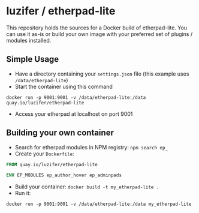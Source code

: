 # luzifer / etherpad-lite

This repository holds the sources for a Docker build of etherpad-lite. You can use it as-is or build your own image with your preferred set of plugins / modules installed.

## Simple Usage

- Have a directory containing your `settings.json` file (this example uses `/data/etherpad-lite`)
- Start the container using this command

```
docker run -p 9001:9001 -v /data/etherpad-lite:/data quay.io/luzifer/etherpad-lite
```

- Access your etherpad at localhost on port 9001

## Building your own container

- Search for etherpad modules in NPM registry: `npm search ep_`
- Create your `Dockerfile`:

```Dockerfile
FROM quay.io/luzifer/etherpad-lite

ENV EP_MODULES ep_author_hover ep_adminpads
```

- Build your container: `docker build -t my_etherpad-lite .`
- Run it:

```
docker run -p 9001:9001 -v /data/etherpad-lite:/data my_etherpad-lite
```
